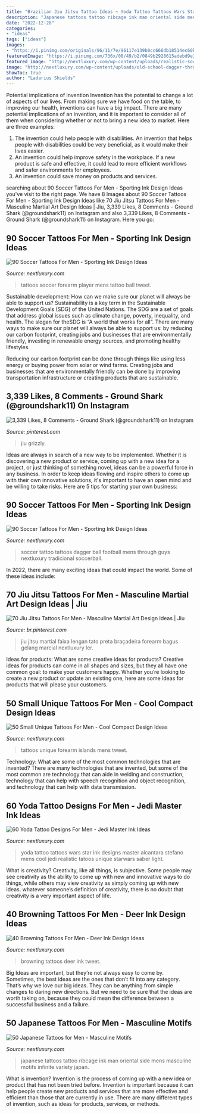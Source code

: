 ```yaml
---
title: "Brazilian Jiu Jitsu Tattoo Ideas ~ Yoda Tattoo Tattoos Wars Star Ink Designs Master Alcantara Stefano Mens Cool Jedi Realistic Tatoos Unique Starwars Saber Light"
description: "Japanese tattoos tattoo ribcage ink man oriental side mens masculine motifs infinite variety japan"
date: "2022-12-28"
categories:
- "ideas"
tags: ["ideas"]
images:
- "https://i.pinimg.com/originals/96/11/7e/96117e139b0cc666db18514ec60baec1.jpg"
featuredImage: "https://i.pinimg.com/736x/08/49/b2/0849b2928615adebd9e32d14183e2671.jpg"
featured_image: "http://nextluxury.com/wp-content/uploads/realistic-soccer-player-cheering-on-fans-mens-forearm-tattoos.jpg"
image: "http://nextluxury.com/wp-content/uploads/old-school-dagger-through-soccerball-mens-tattoo.jpg"
ShowToc: true
author: "Ladarius Shields"
---
```



Potential implications of invention
Invention has the potential to change a lot of aspects of our lives. From making sure we have food on the table, to improving our health, inventions can have a big impact. There are many potential implications of an invention, and it is important to consider all of them when considering whether or not to bring a new idea to market. Here are three examples: 
1. The invention could help people with disabilities. An invention that helps people with disabilities could be very beneficial, as it would make their lives easier. 
2. An invention could help improve safety in the workplace. If a new product is safe and effective, it could lead to more efficient workflows and safer environments for employees. 
3. An invention could save money on products and services.

	

		
searching about 90 Soccer Tattoos For Men - Sporting Ink Design Ideas you've visit to the right page. We have 8 Images about 90 Soccer Tattoos For Men - Sporting Ink Design Ideas like 70 Jiu Jitsu Tattoos For Men - Masculine Martial Art Design Ideas | Jiu, 3,339 Likes, 8 Comments - Ground Shark (@groundshark11) on Instagram and also 3,339 Likes, 8 Comments - Ground Shark (@groundshark11) on Instagram. Here you go:
		
    
## 90 Soccer Tattoos For Men - Sporting Ink Design Ideas

<img loading=lazy src="http://nextluxury.com/wp-content/uploads/realistic-soccer-player-cheering-on-fans-mens-forearm-tattoos.jpg" onerror="this.onerror=null;this.src='https://tse1.mm.bing.net/th?id=OIP.5yB2D84zGAjhiFvcNbSeuwHaHa&amp;pid=15.1';" alt="90 Soccer Tattoos For Men - Sporting Ink Design Ideas">

_Source: nextluxury.com_

>tattoos soccer forearm player mens tattoo ball tweet. 

	

Sustainable development: How can we make sure our planet will always be able to support us?
Sustainability is a key term in the Sustainable Development Goals (SDG) of the United Nations. The SDG are a set of goals that address global issues such as climate change, poverty, inequality, and health. The slogan for theSDG is “A world that works for all”.
There are many ways to make sure our planet will always be able to support us: by reducing our carbon footprint, creating jobs and businesses that are environmentally friendly, investing in renewable energy sources, and promoting healthy lifestyles.

Reducing our carbon footprint can be done through things like using less energy or buying power from solar or wind farms. Creating jobs and businesses that are environmentally friendly can be done by improving transportation infrastructure or creating products that are sustainable.

    
## 3,339 Likes, 8 Comments - Ground Shark (@groundshark11) On Instagram

<img loading=lazy src="https://i.pinimg.com/736x/08/49/b2/0849b2928615adebd9e32d14183e2671.jpg" onerror="this.onerror=null;this.src='https://tse3.mm.bing.net/th?id=OIP.RbyxoA5YzSEEpo4Hu1TMqQHaIw&amp;pid=15.1';" alt="3,339 Likes, 8 Comments - Ground Shark (@groundshark11) on Instagram">

_Source: pinterest.com_

>jiu grizzly. 

	

Ideas are always in search of a new way to be implemented. Whether it is discovering a new product or service, coming up with a new idea for a project, or just thinking of something novel, ideas can be a powerful force in any business. In order to keep ideas flowing and inspire others to come up with their own innovative solutions, it's important to have an open mind and be willing to take risks. Here are 5 tips for starting your own business: 
    
## 90 Soccer Tattoos For Men - Sporting Ink Design Ideas

<img loading=lazy src="http://nextluxury.com/wp-content/uploads/old-school-dagger-through-soccerball-mens-tattoo.jpg" onerror="this.onerror=null;this.src='https://tse1.mm.bing.net/th?id=OIP.D4iGTo3maKaxW9VxfuLIpwHaGt&amp;pid=15.1';" alt="90 Soccer Tattoos For Men - Sporting Ink Design Ideas">

_Source: nextluxury.com_

>soccer tattoo tattoos dagger ball football mens through guys nextluxury tradicional soccerball. 

	

In 2022, there are many exciting ideas that could impact the world. Some of these ideas include: 

    
## 70 Jiu Jitsu Tattoos For Men - Masculine Martial Art Design Ideas | Jiu

<img loading=lazy src="https://i.pinimg.com/originals/96/11/7e/96117e139b0cc666db18514ec60baec1.jpg" onerror="this.onerror=null;this.src='https://tse3.mm.bing.net/th?id=OIP.qlAgfNpidw2DhLUVfz5dwQHaHa&amp;pid=15.1';" alt="70 Jiu Jitsu Tattoos For Men - Masculine Martial Art Design Ideas | Jiu">

_Source: br.pinterest.com_

>jiu jitsu martial faixa lengan tato preta braçadeira forearm bagus gelang marcial nextluxury ler. 

	

Ideas for products: What are some creative ideas for products?
Creative ideas for products can come in all shapes and sizes, but they all have one common goal: to make your customers happy. Whether you’re looking to create a new product or update an existing one, here are some ideas for products that will please your customers.

    
## 50 Small Unique Tattoos For Men - Cool Compact Design Ideas

<img loading=lazy src="http://nextluxury.com/wp-content/uploads/small-unique-islands-3d-mens-forearm-tattoos.jpg" onerror="this.onerror=null;this.src='https://tse3.mm.bing.net/th?id=OIP.DklkHvGSM9-4hMZ0YzOkgAHaHa&amp;pid=15.1';" alt="50 Small Unique Tattoos For Men - Cool Compact Design Ideas">

_Source: nextluxury.com_

>tattoos unique forearm islands mens tweet. 

	

Technology: What are some of the most common technologies that are invented?
There are many technologies that are invented, but some of the most common are technology that can aide in welding and construction, technology that can help with speech recognition and object recognition, and technology that can help with data transmission.

    
## 60 Yoda Tattoo Designs For Men - Jedi Master Ink Ideas

<img loading=lazy src="http://nextluxury.com/wp-content/uploads/cool-mens-yoda-thigh-tattoo-ideas.jpg" onerror="this.onerror=null;this.src='https://tse4.mm.bing.net/th?id=OIP.vVtBnOxZzkS1Vy_IkfxiKQHaJ4&amp;pid=15.1';" alt="60 Yoda Tattoo Designs For Men - Jedi Master Ink Ideas">

_Source: nextluxury.com_

>yoda tattoo tattoos wars star ink designs master alcantara stefano mens cool jedi realistic tatoos unique starwars saber light. 

	

What is creativity?
Creativity, like all things, is subjective. Some people may see creativity as the ability to come up with new and innovative ways to do things, while others may view creativity as simply coming up with new ideas. whatever someone’s definition of creativity, there is no doubt that creativity is a very important aspect of life.

    
## 40 Browning Tattoos For Men - Deer Ink Design Ideas

<img loading=lazy src="http://nextluxury.com/wp-content/uploads/small-browning-tattoos-for-guys.jpg" onerror="this.onerror=null;this.src='https://tse4.mm.bing.net/th?id=OIP.hDpYh4FL5cSm7VmTIfANMAHaHa&amp;pid=15.1';" alt="40 Browning Tattoos For Men - Deer Ink Design Ideas">

_Source: nextluxury.com_

>browning tattoos deer ink tweet. 

	

Big Ideas are important, but they’re not always easy to come by. Sometimes, the best ideas are the ones that don’t fit into any category. That’s why we love our big ideas. They can be anything from simple changes to daring new directions. But we need to be sure that the ideas are worth taking on, because they could mean the difference between a successful business and a failure.

    
## 50 Japanese Tattoos For Men - Masculine Motifs

<img loading=lazy src="http://nextluxury.com/wp-content/uploads/ribcage-japanese-tattoo-ideas-for-guys.jpg" onerror="this.onerror=null;this.src='https://tse4.mm.bing.net/th?id=OIP.q60DxYkc1SNGEFHamYkx3wHaKF&amp;pid=15.1';" alt="50 Japanese Tattoos for Men - Masculine Motifs">

_Source: nextluxury.com_

>japanese tattoos tattoo ribcage ink man oriental side mens masculine motifs infinite variety japan. 

	

What is invention?
Invention is the process of coming up with a new idea or product that has not been tried before. Invention is important because it can help people create new products and services that are more effective and efficient than those that are currently in use. There are many different types of invention, such as ideas for products, services, or methods.

